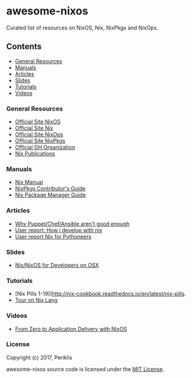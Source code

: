 # awesome-nixos
Curated list of resources on NixOS, Nix, NixPkgs and NixOps.

## Contents

- [General Resources](#general-resources)
- [Manuals](#manuals)
- [Articles](#articles)
- [Slides](#slides)
- [Tutorials](#tutorials)
- [Videos](#videos)

### General Resources
- [Official Site NixOS](https://nixos.org)
- [Official Site Nix](http://nixos.org/nix/)
- [Official Site NixOps](http://nixos.org/nixops/)
- [Official Site NixPkgs](http://nixos.org/nixpkgs/)
- [Official GH Organization](https://github.com/nixos/)
- [Nix Publications](https://nixos.org/~eelco/pubs/)

### Manuals
- [Nix Manual](https://nixos.org/nixos/manual/)
- [NixPkgs Contributor's Guide](https://nixos.org/nixpkgs/manual/)
- [Nix Package Manager Guide](https://nixos.org/nix/manual/)

### Articles
- [Why Puppet/Chef/Ansible aren't good enough](https://www.domenkozar.com/2014/03/11/why-puppet-chef-ansible-arent-good-enough-and-we-can-do-better/)
- [User report: How i develop with nix](https://ocharles.org.uk/blog/posts/2014-02-04-how-i-develop-with-nixos.html)
- [User report Nix for Pythoneers](http://datakurre.pandala.org/2015/10/nix-for-python-developers.html)

### Slides
- [Nix/NixOS for Developers on OSX](https://periklis.github.io/talks/public/2017-05-devcamp-nixos/index.html)

### Tutorials
- [Nix Pills 1-19](http://nix-cookbook.readthedocs.io/en/latest/nix-pills.
- [Tour on Nix Lang](https://nixcloud.io/tour/?id=1)

### Videos
- [From Zero to Application Delivery with NixOS](https://www.infoq.com/presentations/nixos)

### License
Copyright (c) 2017, Periklis

awesome-nixos source code is licensed under the [MIT License](https://github.com/periklis/awesome-nixos/blob/master/LICENSE).
